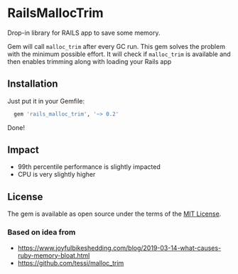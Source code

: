 # RailsMallocTrim

Drop-in library for RAILS app to save some memory.

Gem will call `malloc_trim` after every GC run. This gem solves the problem with the minimum possible effort.
It will check if `malloc_trim` is available and then enables trimming along with loading your Rails app

## Installation

Just put it in your Gemfile:

```ruby
  gem 'rails_malloc_trim', '~> 0.2'
```

Done!

## Impact

  - 99th percentile performance is slightly impacted
  - CPU is very slightly higher

## License

The gem is available as open source under the terms of the [MIT License](https://opensource.org/licenses/MIT).

### Based on idea from

* https://www.joyfulbikeshedding.com/blog/2019-03-14-what-causes-ruby-memory-bloat.html
* https://github.com/tessi/malloc_trim
